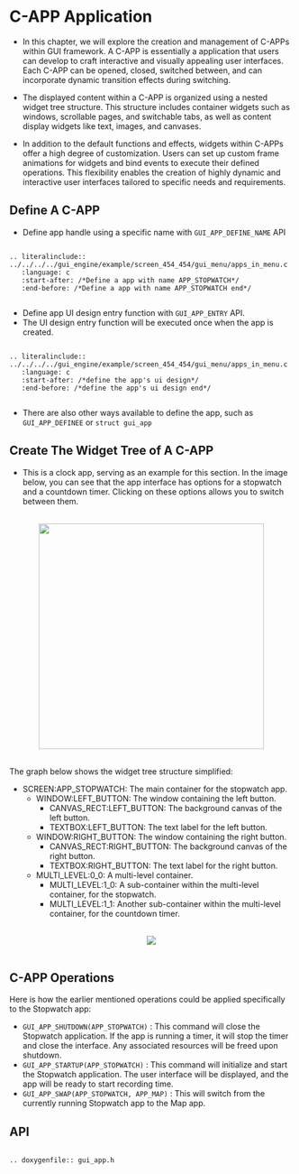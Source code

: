 # C-APP Application

- In this chapter, we will explore the creation and management of C-APPs within GUI framework. A C-APP is essentially a application that users can develop to craft interactive and visually appealing user interfaces. Each C-APP can be opened, closed, switched between, and can incorporate dynamic transition effects during switching.

- The displayed content within a C-APP is organized using a nested widget tree structure. This structure includes container widgets such as windows, scrollable pages, and switchable tabs, as well as content display widgets like text, images, and canvases.

- In addition to the default functions and effects, widgets within C-APPs offer a high degree of customization. Users can set up custom frame animations for widgets and bind events to execute their defined operations. This flexibility enables the creation of highly dynamic and interactive user interfaces tailored to specific needs and requirements.


## Define A C-APP

- Define app handle using a specific name with ```GUI_APP_DEFINE_NAME``` API 

```eval_rst

.. literalinclude:: ../../../../gui_engine/example/screen_454_454/gui_menu/apps_in_menu.c
   :language: c
   :start-after: /*Define a app with name APP_STOPWATCH*/
   :end-before: /*Define a app with name APP_STOPWATCH end*/


```

- Define app UI design entry function with ```GUI_APP_ENTRY``` API. 
- The UI design entry function will be executed once when the app is created.




```eval_rst

.. literalinclude:: ../../../../gui_engine/example/screen_454_454/gui_menu/apps_in_menu.c
   :language: c
   :start-after: /*define the app's ui design*/
   :end-before: /*define the app's ui design end*/


```

- There are also other ways available to define the app, such as  ```GUI_APP_DEFINEE``` or ```struct gui_app```

## Create The Widget Tree of A C-APP

- This is a clock app, serving as an example for this section. In the image below, you can see that the app interface has options for a stopwatch and a countdown timer. Clicking on these options allows you to switch between them.

<br>

<center><img width= "400" src="https://foruda.gitee.com/images/1727059552792713966/15519dc3_10088396.gif" /></center>
<br>

The graph below shows the widget tree structure simplified:
- SCREEN:APP_STOPWATCH: The main container for the stopwatch app.
   - WINDOW:LEFT_BUTTON: The window containing the left button.
      - CANVAS_RECT:LEFT_BUTTON: The background canvas of the left button.
      - TEXTBOX:LEFT_BUTTON: The text label for the left button.
   - WINDOW:RIGHT_BUTTON: The window containing the right button.
      - CANVAS_RECT:RIGHT_BUTTON: The background canvas of the right button.
      - TEXTBOX:RIGHT_BUTTON: The text label for the right button.
   - MULTI_LEVEL:0_0: A multi-level container.
      - MULTI_LEVEL:1_0: A sub-container within the multi-level container, for the stopwatch.
      - MULTI_LEVEL:1_1: Another sub-container within the multi-level container, for the countdown timer.

<br>

<center><img  src="https://foruda.gitee.com/images/1727332782414751516/5754a436_10088396.png" /></center>
<br>




## C-APP Operations

Here is how the earlier mentioned operations could be applied specifically to the Stopwatch app:
- ```GUI_APP_SHUTDOWN(APP_STOPWATCH)``` : This command will close the Stopwatch application. If the app is running a timer, it will stop the timer and close the interface. Any associated resources will be freed upon shutdown.
- ```GUI_APP_STARTUP(APP_STOPWATCH)``` : This command will initialize and start the Stopwatch application. The user interface will be displayed, and the app will be ready to start recording time.
- ```GUI_APP_SWAP(APP_STOPWATCH, APP_MAP)``` : This will switch from the currently running Stopwatch app to the Map app.



## API

```eval_rst

.. doxygenfile:: gui_app.h

```



